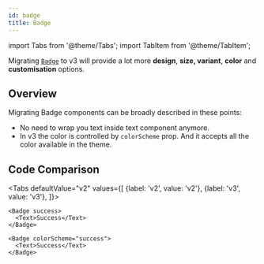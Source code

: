 ```yaml
---
id: badge
title: Badge
---
```


import Tabs from '@theme/Tabs';
import TabItem from '@theme/TabItem';

Migrating [`Badge`](badge.md) to v3 will provide a lot more **design**, **size, variant**, **color** and **customisation** options.

## Overview

Migrating Badge components can be broadly described in these points:

- No need to wrap you text inside text component anymore.
- In v3 the color is controlled by `colorScheme` prop. And it accepts all the color available in the theme.

## Code Comparison

<Tabs
defaultValue="v2"
values={[
{label: 'v2', value: 'v2'},
{label: 'v3', value: 'v3'},
]}>
<TabItem value="v2">

```tsx
<Badge success>
  <Text>Success</Text>
</Badge>
```

</TabItem>
<TabItem value="v3">

```tsx
<Badge colorScheme="success">
  <Text>Success</Text>
</Badge>
```

</TabItem>
</Tabs>
